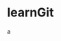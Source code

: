  
<!--
 * @Description: xx模块
 * @Company: zhoupudata
 * @Author: duanhejin
 * @Date: 2022-06-07 20:04:12
-->
# learnGit
a
